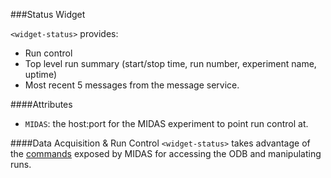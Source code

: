 ###Status Widget

`<widget-status>` provides:
 - Run control
 - Top level run summary (start/stop time, run number, experiment name, uptime)
 - Most recent 5 messages from the message service.

####Attributes
 - `MIDAS`: the host:port for the MIDAS experiment to point run control at.


####Data Acquisition & Run Control
`<widget-status>` takes advantage of the [commands](https://midas.triumf.ca/MidasWiki/index.php/AJAX) exposed by MIDAS for accessing the ODB and manipulating runs.
